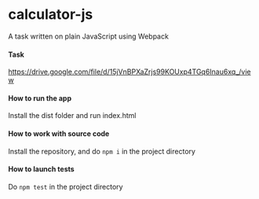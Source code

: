 # calculator-js
A task written on plain JavaScript using Webpack

#### Task
https://drive.google.com/file/d/15jVnBPXaZrjs99KOUxp4TGq6Inau6xq_/view

#### How to run the app
Install the dist folder and run index.html

#### How to work with source code
Install the repository, and do <code>npm i</code> in the project directory

#### How to launch tests
Do <code>npm test</code> in the project directory
